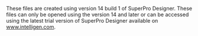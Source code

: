 These files are created using version 14 build 1 of SuperPro Designer. These files can only be opened using the version 14 and later or can be accessed using the latest trial version of SuperPro Designer available on www.intelligen.com.
